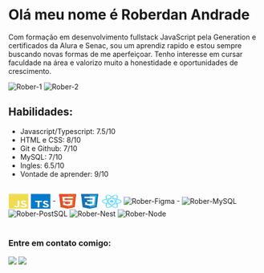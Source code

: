 <div>
  <h1>Olá meu nome é Roberdan Andrade</h1>
  <p>Com formação em desenvolvimento fullstack JavaScript pela Generation e certificados da Alura e Senac, sou um aprendiz rapido e estou sempre buscando novas formas de me aperfeiçoar. Tenho interesse em cursar faculdade na área e valorizo muito a honestidade e oportunidades de crescimento.</p>
</div>

<div>
  <img alt="Rober-1" height="300" width="300" src="https://ik.imagekit.io/Roberdan42/Fotos/Desenho_Fofo.jpeg?updatedAt=1723479901706">
  <img alt="Rober-2" height="300" width="400" src="https://ik.imagekit.io/Roberdan42/Fotos/Eu_redes.jpg?updatedAt=1723479902257">
</div>
    
<div>
  <h2> Habilidades: </h2>
  <ul>
    <li>Javascript/Typescript: 7.5/10</li>
    <li>HTML e CSS: 8/10</li>
    <li>Git e Github: 7/10</li>
    <li>MySQL: 7/10</li>        
    <li>Ingles: 6.5/10</li>
    <li>Vontade de aprender: 9/10</li>
  </ul>
</div>

<div style="display: inline_block"><br>
  <img align="center" alt="Rober-Js" height="30" width="40" src="https://raw.githubusercontent.com/devicons/devicon/master/icons/javascript/javascript-plain.svg">
  <img align="center" alt="Rober-Ts" height="30" width="40" src="https://raw.githubusercontent.com/devicons/devicon/master/icons/typescript/typescript-plain.svg">
  <span>  -  </span>
  <img align="center" alt="Rober-HTML" height="30" width="40" src="https://raw.githubusercontent.com/devicons/devicon/master/icons/html5/html5-original.svg">
  <img align="center" alt="Rober-CSS" height="30" width="40" src="https://raw.githubusercontent.com/devicons/devicon/master/icons/css3/css3-original.svg">
  <img align="center" alt="Rober-React" height="30" width="40" src="https://raw.githubusercontent.com/devicons/devicon/master/icons/react/react-original.svg">
  <img align="center" alt="Rober-Figma" height="30" width="40" src="https://cdn.jsdelivr.net/gh/devicons/devicon@latest/icons/figma/figma-original.svg" />
  <span>  -  </span>
  <img align="center" alt="Rober-MySQL" height="30" width="40" src="https://cdn.jsdelivr.net/gh/devicons/devicon@latest/icons/mysql/mysql-original.svg" />
  <img align="center" alt="Rober-PostSQL" height="30" width="40" src="https://cdn.jsdelivr.net/gh/devicons/devicon@latest/icons/postgresql/postgresql-original.svg" />
  <img align="center" alt="Rober-Nest" height="30" width="40" src="https://cdn.jsdelivr.net/gh/devicons/devicon@latest/icons/nestjs/nestjs-original.svg" />
  <img align="center" alt="Rober-Node" height="30" width="40" src="https://cdn.jsdelivr.net/gh/devicons/devicon@latest/icons/nodejs/nodejs-original.svg" />
</div>

<div>
  <br>
  <h3>Entre em contato comigo: </h3>
  <a href="https://www.linkedin.com/in/roberdan-andrade-177527280/" target="_blank"><img src="https://img.shields.io/badge/-LinkedIn-%230077B5?style=for-the-badge&logo=linkedin&logoColor=white" target="_blank"></a>
  <a href = "mailto:Roberdan.andrade.dev@gmail.com"><img src="https://img.shields.io/badge/-Gmail-%23333?style=for-the-badge&logo=gmail&logoColor=white" target="_blank"></a>
</div>
